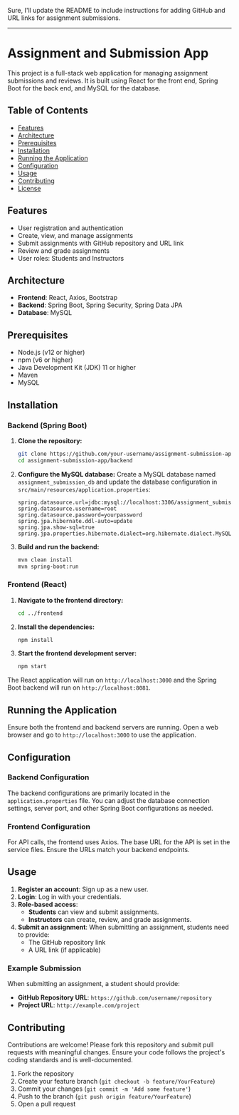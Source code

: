 Sure, I'll update the README to include instructions for adding GitHub and URL links for assignment submissions.

---

# Assignment and Submission App

This project is a full-stack web application for managing assignment submissions and reviews. It is built using React for the front end, Spring Boot for the back end, and MySQL for the database.

## Table of Contents
- [Features](#features)
- [Architecture](#architecture)
- [Prerequisites](#prerequisites)
- [Installation](#installation)
- [Running the Application](#running-the-application)
- [Configuration](#configuration)
- [Usage](#usage)
- [Contributing](#contributing)
- [License](#license)

## Features
- User registration and authentication
- Create, view, and manage assignments
- Submit assignments with GitHub repository and URL link
- Review and grade assignments
- User roles: Students and Instructors

## Architecture
- **Frontend**: React, Axios, Bootstrap
- **Backend**: Spring Boot, Spring Security, Spring Data JPA
- **Database**: MySQL

## Prerequisites
- Node.js (v12 or higher)
- npm (v6 or higher)
- Java Development Kit (JDK) 11 or higher
- Maven
- MySQL

## Installation

### Backend (Spring Boot)

1. **Clone the repository:**
    ```sh
    git clone https://github.com/your-username/assignment-submission-app.git
    cd assignment-submission-app/backend
    ```

2. **Configure the MySQL database:**
    Create a MySQL database named `assignment_submission_db` and update the database configuration in `src/main/resources/application.properties`:
    ```properties
    spring.datasource.url=jdbc:mysql://localhost:3306/assignment_submission_db
    spring.datasource.username=root
    spring.datasource.password=yourpassword
    spring.jpa.hibernate.ddl-auto=update
    spring.jpa.show-sql=true
    spring.jpa.properties.hibernate.dialect=org.hibernate.dialect.MySQLDialect
    ```

3. **Build and run the backend:**
    ```sh
    mvn clean install
    mvn spring-boot:run
    ```

### Frontend (React)

1. **Navigate to the frontend directory:**
    ```sh
    cd ../frontend
    ```

2. **Install the dependencies:**
    ```sh
    npm install
    ```

3. **Start the frontend development server:**
    ```sh
    npm start
    ```

The React application will run on `http://localhost:3000` and the Spring Boot backend will run on `http://localhost:8081`.

## Running the Application
Ensure both the frontend and backend servers are running. Open a web browser and go to `http://localhost:3000` to use the application.

## Configuration
### Backend Configuration
The backend configurations are primarily located in the `application.properties` file. You can adjust the database connection settings, server port, and other Spring Boot configurations as needed.

### Frontend Configuration
For API calls, the frontend uses Axios. The base URL for the API is set in the service files. Ensure the URLs match your backend endpoints.

## Usage
1. **Register an account**: Sign up as a new user.
2. **Login**: Log in with your credentials.
3. **Role-based access**:
    - **Students** can view and submit assignments.
    - **Instructors** can create, review, and grade assignments.
4. **Submit an assignment**: When submitting an assignment, students need to provide:
    - The GitHub repository link
    - A URL link (if applicable)

### Example Submission
When submitting an assignment, a student should provide:
- **GitHub Repository URL**: `https://github.com/username/repository`
- **Project URL**: `http://example.com/project`

## Contributing
Contributions are welcome! Please fork this repository and submit pull requests with meaningful changes. Ensure your code follows the project's coding standards and is well-documented.

1. Fork the repository
2. Create your feature branch (`git checkout -b feature/YourFeature`)
3. Commit your changes (`git commit -m 'Add some feature'`)
4. Push to the branch (`git push origin feature/YourFeature`)
5. Open a pull request

